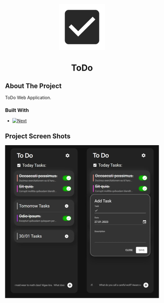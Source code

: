 <!-- Improved compatibility of back to top link: See: https://github.com/othneildrew/Best-README-Template/pull/73 -->
<a name="readme-top"></a>


<!-- PROJECT LOGO -->
<br />
<div align="center">
  <a href="https://github.com/anruvim/wise">
    <img src="images/icon.png" alt="Logo" width="150" height="150">
  </a>

<h1 align="center">ToDo</h3>
</div>

<!-- ABOUT THE PROJECT -->
## About The Project

ToDo Web Application.


### Built With
* [![Next][Typescript]][Typescript-url]


<!-- ABOUT THE PROJECT -->
## Project Screen Shots

![Product Name Screen Shot][product-screenshot1]



<!-- MARKDOWN LINKS & IMAGES -->
<!-- https://www.markdownguide.org/basic-syntax/#reference-style-links -->
[product-screenshot1]: images/TODO1.png

[Next.js]: https://img.shields.io/badge/next.js-20232A?style=for-the-badge&logo=nextdotjs&logoColor=white
[Next-url]: https://nextjs.org/
[React.js]: https://img.shields.io/badge/React-20232A?style=for-the-badge&logo=react&logoColor=white
[React-url]: https://reactjs.org/
[Chakra]: https://img.shields.io/badge/Chakra%20UI-20232A?style=for-the-badge&logo=chakraui&logoColor=white
[CHakra-url]: https://chakra-ui.com/
[Flask]: https://img.shields.io/badge/flask%20REST%20API-20232A?style=for-the-badge&logo=flask&logoColor=white
[Flask-url]: https://flask.palletsprojects.com/
[Postgre]: https://img.shields.io/badge/postgresql-20232A?style=for-the-badge&logo=postgresql&logoColor=white
[Postgre-url]: https://www.postgresql.org/
[Typescript]: https://img.shields.io/badge/Typescript-20232A?style=for-the-badge&logo=Typescript&logoColor=white
[Typescript-url]: https://www.typescriptlang.org/
